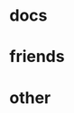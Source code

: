 # docs

[`Camera`]: {{DOCS_URL}}/renderling/camera/struct.Camera.html
[`Camera::with_default_perspective`]: {{DOCS_URL}}/renderling/camera/struct.Camera.html#method.with_default_perspective

[`Context`]: {{DOCS_URL}}/renderling/context/struct.Context.html
[`Context::new_stage`]: {{DOCS_URL}}/renderling/context/struct.Context.html#method.new_stage
[`Context::headless`]: {{DOCS_URL}}/renderling/context/struct.Context.html#method.headless
[`Context::try_headless`]: {{DOCS_URL}}/renderling/context/struct.Context.html#method.try_headless
[`Context::get_next_frame`]: {{DOCS_URL}}/renderling/context/struct.Context.html#method.get_next_frame

[`Frame`]: {{DOCS_URL}}/renderling/context/struct.Frame.html
[`Frame::present`]: {{DOCS_URL}}/renderling/context/struct.Frame.html#method.present

[`Primitive`]: {{DOCS_URL}}/renderling/primitive/struct.Primitive.html

[`Material`]: {{DOCS_URL}}/renderling/material/struct.Material.html

[`Mat4`]: https://docs.rs/glam/latest/glam/f32/struct.Mat4.html

[`RenderTarget`]: {{DOCS_URL}}/renderling/context/struct.RenderTarget.html

[`Skybox`]: {{DOCS_URL}}/renderling/skybox/struct.Skybox.html

[`Stage`]: {{DOCS_URL}}/renderling/stage/struct.Stage.html
[`Stage::new_camera`]: {{DOCS_URL}}/renderling/stage/struct.Stage.html#method.new_camera

[`Vertices`]: {{DOCS_URL}}/renderling/geometry/struct.Vertices.html
[`Vertices::get_vertex`]: {{DOCS_URL}}/renderling/geometry/struct.Vertices.html#method.get_vertex
[`Vertices::modify_vertex`]: {{DOCS_URL}}/renderling/geometry/struct.Vertices.html#method.modify_vertex
[`Vertices::set_vertex`]: {{DOCS_URL}}/renderling/geometry/struct.Vertices.html#method.set_vertex

[`Vertex`]: {{DOCS_URL}}/renderling/geometry/struct.Vertex.html

# friends

[glam]: https://crates.io/crates/glam
[image]: https://crates.io/crates/image
[wgpu]: https://crates.io/crates/wgpu
[winit]: https://crates.io/crates/winit
[web-sys]: https://crates.io/crates/web-sys

# other

[builder-pattern]: https://rust-unofficial.github.io/patterns/patterns/creational/builder.html
